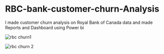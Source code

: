 # RBC-bank-customer-churn-Analysis
I made customer churn analysis on Royal Bank of Canada data and made Reports and Dashboard using Power bi







![rbc churn1](https://user-images.githubusercontent.com/115714083/206884945-76ba1021-6d82-4fcf-b2f3-f0a298f4eb72.png)

![rbc churn 2](https://user-images.githubusercontent.com/115714083/206884952-a2dbe3cd-adcb-4d4f-b5f6-90476306131a.png)
